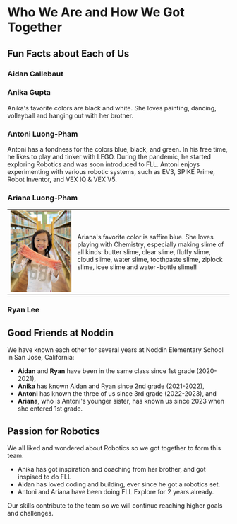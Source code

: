 <!-- markdownlint-disable MD033 -->

# Who We Are and How We Got Together

## Fun Facts about Each of Us

### Aidan Callebaut

### Anika Gupta

Anika's favorite colors are black and white. She loves painting, dancing, volleyball and hanging out with her brother.

### Antoni Luong-Pham

Antoni has a fondness for the colors blue, black, and green. In his free time, he likes to play and tinker with LEGO. During the pandemic, he started exploring Robotics and was soon introduced to FLL. Antoni enjoys experimenting with various robotic systems, such as EV3, SPIKE Prime, Robot Inventor, and VEX IQ & VEX V5.

### Ariana Luong-Pham

<table style="border-collapse: collapse; border: none;">
  <tr>
    <td style="border: none;"><img src="Media/Images/Individual-Profiles/Ariana/1.jpg" alt="Ariana" /></td>
    <td style="border: none;">Ariana's favorite color is saffire blue. She loves playing with Chemistry, especially making slime of all kinds: butter slime, clear slime, fluffy slime, cloud slime, water slime, toothpaste slime, ziplock slime, icee slime and water-bottle slime!!</td>
  </tr>
</table>

### Ryan Lee

## Good Friends at Noddin

We have known each other for several years at Noddin Elementary School in San Jose, California:

- __Aidan__ and __Ryan__ have been in the same class since 1st grade (2020-2021),
- __Anika__ has known Aidan and Ryan since 2nd grade (2021-2022),
- __Antoni__ has known the three of us since 3rd grade (2022-2023), and
- __Ariana__, who is Antoni's younger sister, has known us since 2023 when she entered 1st grade.

## Passion for Robotics

We all liked and wondered about Robotics so we got together to form this team.

- Anika has got inspiration and coaching from her brother, and got inspised to do FLL
- Aidan has loved coding and building, ever since he got a robotics set.
- Antoni and Ariana have been doing FLL Explore for 2 years already.

Our skills contribute to the team so we will continue reaching higher goals and challenges.
